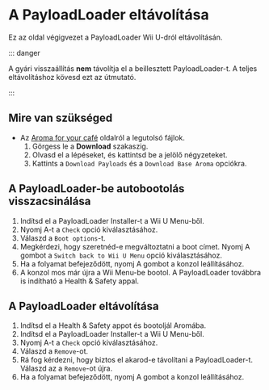 # A PayloadLoader eltávolítása

Ez az oldal végigvezet a PayloadLoader Wii U-dról eltávolításán.

::: danger

A gyári visszaállítás **nem** távolítja el a beillesztett PayloadLoader-t. A teljes eltávolításhoz kövesd ezt az útmutató.

:::

## Mire van szükséged

- Az [Aroma for your café](https://aroma.foryour.cafe) oldalról a legutolsó fájlok.
  1. Görgess le a **Download** szakaszig.
  2. Olvasd el a lépéseket, és kattintsd be a jelölő négyzeteket.
  3. Kattints a `Download Payloads` és a `Download Base Aroma` opciókra.

## A PayloadLoader-be autobootolás visszacsinálása

1. Indítsd el a PayloadLoader Installer-t a Wii U Menu-ből.
2. Nyomj A-t a `Check` opció kiválasztásához.
3. Válaszd a `Boot options`-t.
4. Megkérdezi, hogy szeretnéd-e megváltoztatni a boot címet. Nyomj A gombot a `Switch back to Wii U Menu` opció kiválasztásához.
5. Ha a folyamat befejeződött, nyomj A gombot a konzol leállításához.
6. A konzol mos már újra a Wii Menu-be bootol. A PayloadLoader továbbra is indítható a Health & Safety appal.

## A PayloadLoader eltávolítása

1. Indítsd el a Health & Safety appot és bootoljál Aromába.
2. Indítsd el a PayloadLoader Installer-t a Wii U Menu-ből.
3. Nyomj A-t a `Check` opció kiválasztásához.
4. Válaszd a `Remove`-ot.
5. Rá fog kérdezni, hogy biztos el akarod-e távolítani a PayloadLoader-t. Válaszd az a `Remove`-ot újra.
6. Ha a folyamat befejeződött, nyomj A gombot a konzol leállításához.
